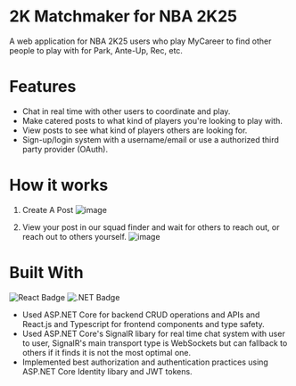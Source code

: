 # 2K Matchmaker for NBA 2K25
A web application for NBA 2K25 users who play MyCareer to find other people to play with for Park, Ante-Up, Rec, etc.

# Features
- Chat in real time with other users to coordinate and play.
- Make catered posts to what kind of players you're looking to play with.
- View posts to see what kind of players others are looking for.
- Sign-up/login system with a username/email or use a authorized third party provider (OAuth).

# How it works
1. Create A Post
![image](https://github.com/user-attachments/assets/875a14d7-a744-4638-9b3f-2f91fabdaa08)

2. View your post in our squad finder and wait for others to reach out, or reach out to others yourself.
![image](https://github.com/user-attachments/assets/944b2da7-553c-4eba-a213-c74c9e7f11f5)

# Built With
![React Badge](https://img.shields.io/badge/React-20232A?style=for-the-badge&logo=react&logoColor=61DAFB) 
![.NET Badge](https://img.shields.io/badge/.NET-512BD4?style=for-the-badge&logo=dotnet&logoColor=white)
- Used ASP.NET Core for backend CRUD operations and APIs and React.js and Typescript for frontend components and type safety.
- Used ASP.NET Core's SignalR libary for real time chat system with user to user, SignalR's main transport type is WebSockets but can fallback to others if it finds it is not the most optimal one.
- Implemented best authorization and authentication practices using ASP.NET Core Identity libary and JWT tokens.






